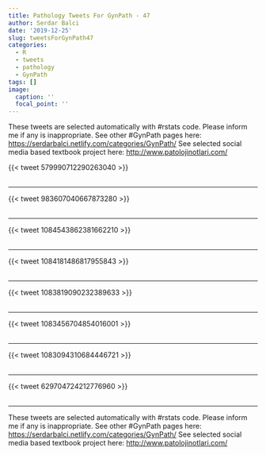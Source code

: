 ```yaml
---
title: Pathology Tweets For GynPath - 47
author: Serdar Balci
date: '2019-12-25'
slug: tweetsForGynPath47
categories:
  - R
  - tweets
  - pathology
  - GynPath
tags: []
image:
  caption: ''
  focal_point: ''
---
```



These tweets are selected automatically with #rstats code. Please inform me if any is inappropriate.
See other #GynPath pages here: https://serdarbalci.netlify.com/categories/GynPath/ 
See selected social media based textbook project here: http://www.patolojinotlari.com/

{{< tweet 579990712290263040 >}}
<br>
<br>
<hr>
{{< tweet 983607040667873280 >}}
<br>
<br>
<hr>
{{< tweet 1084543862381662210 >}}
<br>
<br>
<hr>
{{< tweet 1084181486817955843 >}}
<br>
<br>
<hr>
{{< tweet 1083819090232389633 >}}
<br>
<br>
<hr>
{{< tweet 1083456704854016001 >}}
<br>
<br>
<hr>
{{< tweet 1083094310684446721 >}}
<br>
<br>
<hr>
{{< tweet 629704724212776960 >}}
<br>
<br>
<hr>


These tweets are selected automatically with #rstats code. Please inform me if any is inappropriate.
See other #GynPath pages here: https://serdarbalci.netlify.com/categories/GynPath/ 
See selected social media based textbook project here: http://www.patolojinotlari.com/
